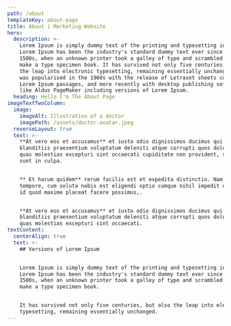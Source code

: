 ```yaml
---
path: /about
templateKey: about-page
title: About | Marketing Website
hero:
  description: >-
    Lorem Ipsum is simply dummy text of the printing and typesetting industry.
    Lorem Ipsum has been the industry's standard dummy text ever since the
    1500s, when an unknown printer took a galley of type and scrambled it to
    make a type specimen book. It has survived not only five centuries, but also
    the leap into electronic typesetting, remaining essentially unchanged. It
    was popularised in the 1960s with the release of Letraset sheets containing
    Lorem Ipsum passages, and more recently with desktop publishing software
    like Aldus PageMaker including versions of Lorem Ipsum.
  heading: Hello I'm The About Page
imageTextTwoColumn:
  image:
    imageAlt: Illustration of a doctor
    imagePath: /assets/doctor-avatar.jpeg
  reverseLayout: true
  text: >-
    **At vero eos et accusamus** et iusto odio dignissimos ducimus qui
    blanditiis praesentium voluptatum deleniti atque corrupti quos dolores et
    quas molestias excepturi sint occaecati cupiditate non provident, similique
    sunt in culpa.


    ** Et harum quidem** rerum facilis est et expedita distinctio. Nam libero
    tempore, cum soluta nobis est eligendi optio cumque nihil impedit quo minus
    id quod maxime placeat facere possimus,.


    **At vero eos et accusamus** et iusto odio dignissimos ducimus qui
    blanditiis praesentium voluptatum deleniti atque corrupti quos dolores et
    quas molestias excepturi sint occaecati.
textContent:
  centerAlign: true
  text: >-
    ## Versions of Lorem Ipsum


    Lorem Ipsum is simply dummy text of the printing and typesetting industry.
    Lorem Ipsum has been the industry's standard dummy text ever since the
    1500s, when an unknown printer took a galley of type and scrambled it to
    make a type specimen book. 


    It has survived not only five centuries, but also the leap into electronic
    typesetting, remaining essentially unchanged.
---
```


